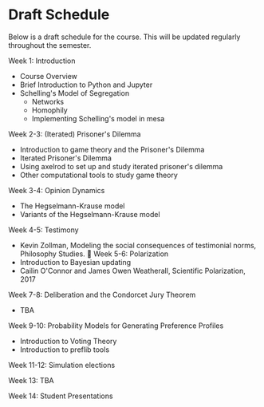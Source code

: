 # Draft Schedule

Below is a draft schedule for the course.  This will be updated regularly throughout the semester. 

Week 1: Introduction
* Course Overview
* Brief Introduction to Python and Jupyter
* Schelling's Model of Segregation
    * Networks
    * Homophily
    * Implementing Schelling's model in mesa

Week 2-3: (Iterated) Prisoner's Dilemma
* Introduction to game theory and the Prisoner's Dilemma
* Iterated Prisoner's Dilemma
* Using axelrod to set up and study iterated prisoner's dilemma
* Other computational tools to study game theory 

Week 3-4: Opinion Dynamics
* The Hegselmann-Krause model
* Variants of the Hegselmann-Krause model

Week 4-5: Testimony 
* Kevin Zollman, Modeling the social consequences of testimonial norms, Philosophy Studies.

Week 5-6: Polarization
* Introduction to Bayesian updating
* Cailin O'Connor and James Owen Weatherall, Scientific Polarization, 2017

Week 7-8: Deliberation and the Condorcet Jury Theorem
* TBA

Week 9-10: Probability Models for Generating Preference Profiles
* Introduction to Voting Theory
* Introduction to preflib tools

Week 11-12: Simulation elections

Week 13: TBA

Week 14: Student Presentations


